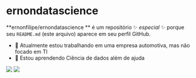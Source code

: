 # ernondatascience

**ernonfilipe/ernondatascience
** é um repositório ✨ _especial_ ✨ porque seu `README.md` (este arquivo) aparece em seu perfil GitHub.

- 🔭 Atualmente estou trabalhando em uma empresa automotiva, mas não focado em TI
- 🌱 Estou aprendendo Ciência de dados além de ajuda

<img src="https://cdn.jsdelivr.net/gh/devicons/devicon/icons/python/python-original.svg" />
<img src="https://cdn.jsdelivr.net/gh/devicons/devicon/icons/mysql/mysql-original.svg" />

